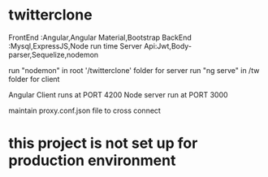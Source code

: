 # twitterclone

FrontEnd :Angular,Angular Material,Bootstrap
BackEnd :Mysql,ExpressJS,Node run time
Server Api:Jwt,Body-parser,Sequelize,nodemon

run "nodemon" in root '/twitterclone' folder for server
run "ng serve" in /tw folder for client

Angular Client runs at PORT 4200
Node server run at PORT 3000

maintain proxy.conf.json file to cross connect 

# this project is not set up for production environment
